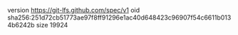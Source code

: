 version https://git-lfs.github.com/spec/v1
oid sha256:251d72cb51773ae97f8ff91296e1ac40d648423c96907f54c6611b0134b6242b
size 19924
